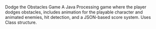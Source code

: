Dodge the Obstacles Game
A Java Processing game where the player dodges obstacles, includes animation for the playable character and animated enemies, hit detection, and a JSON-based score system. Uses Class structure.
